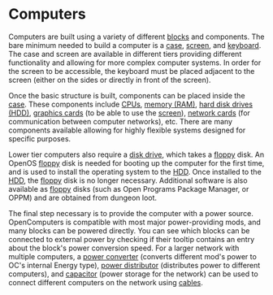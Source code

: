 # Computers

Computers are built using a variety of different [blocks](../block/index.md) and components. The bare minimum needed to build a computer is a [case](../block/case1.md), [screen](../block/screen1.md), and [keyboard](../block/keyboard.md). The case and screen are available in different tiers providing different functionality and allowing for more complex computer systems. In order for the screen to be accessible, the keyboard must be placed adjacent to the screen (either on the sides or directly in front of the screen).

Once the basic structure is built, components can be placed inside the [case](../block/case1.md). These components include [CPUs](../item/cpu1.md), [memory (RAM)](../item/ram1.md), [hard disk drives (HDD)](../item/hdd1.md), [graphics cards](../item/graphicsCard1.md) (to be able to use the [screen](../block/screen1.md)), [network cards](../item/lanCard.md) (for communication between computer networks), etc. There are many components available allowing for highly flexible systems designed for specific purposes. 

Lower tier computers also require a [disk drive](../block/diskDrive.md), which takes a [floppy](../item/floppy.md) disk. An OpenOS [floppy](../item/floppy.md) disk is needed for booting up the computer for the first time, and is used to install the operating system to the [HDD](../item/hdd1.md). Once installed to the [HDD](../item/hdd1.md), the [floppy](../item/floppy.md) disk is no longer necessary. Additional software is also available as [floppy](../item/floppy.md) disks (such as Open Programs Package Manager, or OPPM) and are obtained from dungeon loot. 

The final step necessary is to provide the computer with a power source. OpenComputers is compatible with most major power-providing mods, and many blocks can be powered directly. You can see which blocks can be connected to external power by checking if their tooltip contains an entry about the block's power conversion speed.
For a larger network with multiple computers, a [power converter](../block/powerConverter.md) (converts different mod's power to OC's internal Energy type), [power distributor](../block/powerDistributor.md) (distributes power to different computers), and [capacitor](../block/capacitor.md) (power storage for the network) can be used to connect different computers on the network using [cables](../block/cable.md).
